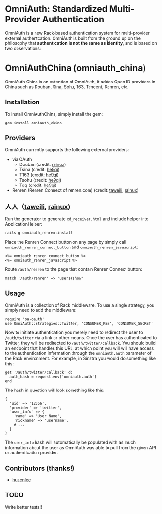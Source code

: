 # OmniAuth: Standardized Multi-Provider Authentication

OmniAuth is a new Rack-based authentication system for multi-provider external authentcation. OmniAuth is built from the ground up on the philosophy that **authentication is not the same as identity**, and is based on two observations:

# OmniAuthChina (omniauth_china) 

OmniAuth China is an extention of OmniAuth, it addes Open ID providers in China such as Douban, Sina, Sohu, 163, Tencent, Renren, etc.

## Installation

To install OmniAuthChina, simply install the gem:

    gem install omniauth_china
    
## Providers

OmniAuth currently supports the following external providers:

* via OAuth
  * Douban (credit: [rainux](http://github.com/rainux))
  * Tsina (credit: [he9qi](http://github.com/he9qi))
  * T163 (credit: [he9qi](http://github.com/he9qi))
  * Tsohu (credit: [he9qi](http://github.com/he9qi))
  * Tqq (credit: [he9qi](http://github.com/he9qi))
* Renren (Renren Connect of renren.com) (credit: [taweili](http://github.com/taweili), [rainux](http://github.com/rainux))

## 人人（[taweili](http://github.com/taweili), [rainux](http://github.com/rainux))

Run the generator to generate `xd_receiver.html` and include helper into ApplicationHelper:

    rails g omniauth_renren:install

Place the Renren Connect button on any page by simply call `omniauth_renren_connect_button` and `omniauth_renren_javascript`:

    <%= omniauth_renren_connect_button %>
    <%= omniauth_renren_javascript %>

Route `/auth/renren` to the page that contain Renren Connect button:

    match '/auth/renren' => 'users#show'

## Usage

OmniAuth is a collection of Rack middleware. To use a single strategy, you simply need to add the middleware:

    require 'oa-oauth'
    use OmniAuth::Strategies::Twitter, 'CONSUMER_KEY', 'CONSUMER_SECRET'
    
Now to initiate authentication you merely need to redirect the user to `/auth/twitter` via a link or other means. Once the user has authenticated to Twitter, they will be redirected to `/auth/twitter/callback`. You should build an endpoint that handles this URL, at which point you will will have access to the authentication information through the `omniauth.auth` parameter of the Rack environment. For example, in Sinatra you would do something like this:

    get '/auth/twitter/callback' do
      auth_hash = request.env['omniauth.auth']
    end
    
The hash in question will look something like this:

    {
      'uid' => '12356',
      'provider' => 'twitter',
      'user_info' => {
        'name' => 'User Name',
        'nickname' => 'username',
        # ...
      }
    }
    
The `user_info` hash will automatically be populated with as much information about the user as OmniAuth was able to pull from the given API or authentication provider.

## Contributors (thanks!)
  * [huacnlee](http://github.com/huacnlee)


## TODO

Write better tests!!